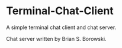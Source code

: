 # Terminal-Chat-Client
A simple terminal chat client and chat server.

Chat server written by Brian S. Borowski.
